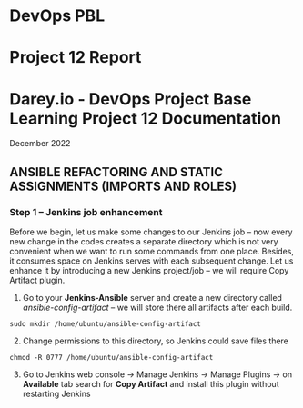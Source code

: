 # DevOps PBL
# Project 12 Report

# Darey.io - DevOps Project Base Learning Project 12 Documentation

December 2022

## ANSIBLE REFACTORING AND STATIC ASSIGNMENTS (IMPORTS AND ROLES)

### Step 1 – Jenkins job enhancement
Before we begin, let us make some changes to our Jenkins job – now
every new change in the codes creates a separate directory which is not
very convenient when we want to run some commands from one place.
Besides, it consumes space on Jenkins serves with each subsequent
change. Let us enhance it by introducing a new Jenkins project/job – we
will require Copy Artifact plugin.
1. Go to your **Jenkins-Ansible** server and create a new directory called
*ansible-config-artifact* – we will store there all artifacts after each
build.

`sudo mkdir /home/ubuntu/ansible-config-artifact`

2. Change permissions to this directory, so Jenkins could save files there

`chmod -R 0777 /home/ubuntu/ansible-config-artifact`

3. Go to Jenkins web console -> Manage Jenkins -> Manage Plugins ->
on **Available** tab search for **Copy Artifact** and install this plugin without
restarting Jenkins
